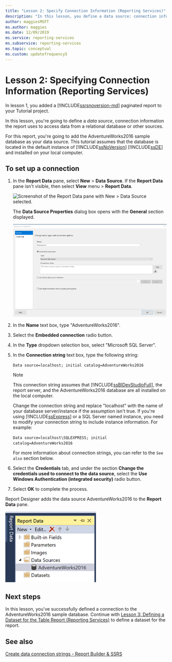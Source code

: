 ```yaml
---
title: "Lesson 2: Specify Connection Information (Reporting Services)"
description: "In this lesson, you define a data source: connection information the report uses to access data from a relational database or other sources."
author: maggiesMSFT
ms.author: maggies
ms.date: 12/09/2019
ms.service: reporting-services
ms.subservice: reporting-services
ms.topic: conceptual
ms.custom: updatefrequency5
---
```

# Lesson 2: Specifying Connection Information (Reporting Services)

In lesson 1, you added a [!INCLUDE[ssrsnoversion-md](../includes/ssrsnoversion-md.md)] paginated report to your Tutorial project.
  
In this lesson, you're going to define a *data source*, connection information the report uses to access data from a relational database or other sources.

For this report, you're going to add the AdventureWorks2016 sample database as your data source. This tutorial assumes that the database is located in the default instance of [!INCLUDE[ssNoVersion](../includes/ssnoversion-md.md)] [!INCLUDE[ssDE](../includes/ssde-md.md)] and installed on your local computer.  

## To set up a connection  

1. In the **Report Data** pane, select **New** > **Data Source**. If the **Report Data** pane isn't visible, then select **View** menu > **Report Data**.

    ![Screenshot of the Report Data pane with New > Data Source selected.](media/ssrs-table-tutorial-2-new-data-source.png)

    The **Data Source Properties** dialog box opens with the **General** section displayed.

    ![The Data Source Properties Dialog Box](media/lesson-2-specifying-connection-information-reporting-services/vs-datasource-connection-properties-dialog-box.png)

2. In the **Name** text box, type "AdventureWorks2016".

3. Select the **Embedded connection** radio button.

4. In the **Type** dropdown selection box, select "Microsoft SQL Server".
  
5. In the **Connection string** text box, type the following string:

    `Data source=localhost; initial catalog=AdventureWorks2016`

    > [!NOTE]
    > This connection string assumes that [!INCLUDE[ssBIDevStudioFull](../includes/ssbidevstudiofull-md.md)], the report server, and the AdventureWorks2016 database are all installed on the local computer.
    >
    >Change the connection string and replace "localhost" with the name of your database server/instance if the assumption isn't true. If you're using [!INCLUDE[ssExpress](../includes/ssexpress-md.md)] or a SQL Server named instance, you need to modify your connection string to include instance information. For example:
    >
    > `Data source=localhost\SQLEXPRESS; initial catalog=AdventureWorks2016`
    >
    > For more information about connection strings, you can refer to the `See also` section below.

6. Select the **Credentials** tab, and under the section **Change the credentials used to connect to the data source**, select the **Use Windows Authentication (integrated security)** radio button.

7. Select **OK** to complete the process.

Report Designer adds the data source AdventureWorks2016 to the **Report Data** pane.

![ssrs-adventureworks-datasource](media/lesson-2-specifying-connection-information-reporting-services/ssrs-adventureworks-datasource2016.png)

## Next steps

In this lesson, you've successfully defined a connection to the AdventureWorks2016 sample database. Continue with [Lesson 3: Defining a Dataset for the Table Report &#40;Reporting Services&#41;](lesson-3-defining-a-dataset-for-the-table-report-reporting-services.md) to define a dataset for the report.

## See also

[Create data connection strings - Report Builder & SSRS](report-data/data-connections-data-sources-and-connection-strings-report-builder-and-ssrs.md)
